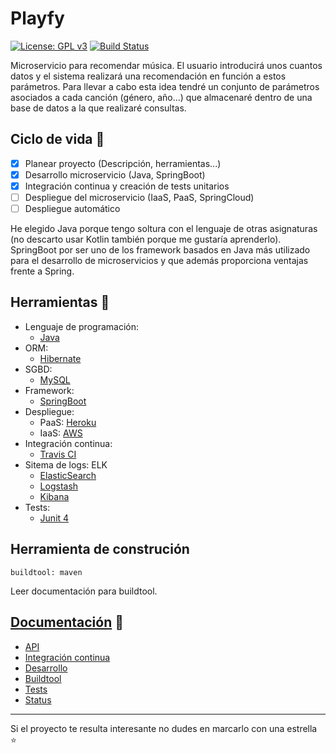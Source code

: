 # Playfy
[![License: GPL v3](https://img.shields.io/badge/License-GPL%20v3-blue.svg)](https://www.gnu.org/licenses/gpl-3.0)
[![Build Status](https://travis-ci.org/JaviBL8/Playfy.svg?branch=master)](https://travis-ci.org/JaviBL8/Playfy)

Microservicio para recomendar música. El usuario introducirá unos cuantos datos y el sistema realizará una recomendación en función a estos parámetros. Para llevar a cabo esta idea tendré un conjunto de parámetros asociados a cada canción (género, año...) que almacenaré dentro de una base de datos a la que realizaré consultas.

## Ciclo de vida :rocket:

- [x] Planear proyecto (Descripción, herramientas...)
- [x] Desarrollo microservicio (Java, SpringBoot)
- [x] Integración continua y creación de tests unitarios
- [ ] Despliegue del microservicio (IaaS, PaaS, SpringCloud)
- [ ] Despliegue automático

He elegido Java porque tengo soltura con el lenguaje de otras asignaturas (no descarto usar Kotlin también porque me gustaría aprenderlo). SpringBoot por ser uno de los framework basados en Java más utilizado para el desarrollo de microservicios y que además proporciona ventajas frente a Spring. 

## Herramientas :wrench:

 - Lenguaje de programación:
    - [Java](https://java.com/es/)
 - ORM:
    - [Hibernate](https://hibernate.org/)
 - SGBD:
    - [MySQL](https://www.mysql.com/)
 - Framework:
    - [SpringBoot](https://spring.io/projects/spring-boot)
 - Despliegue:
    - PaaS: [Heroku](https://www.heroku.com/)
    - IaaS: [AWS](https://aws.amazon.com/es/)
 - Integración continua:
    - [Travis CI](https://travis-ci.org/)
 - Sitema de logs: ELK
    - [ElasticSearch](https://www.elastic.co/es/products/elasticsearch)
    - [Logstash](https://www.elastic.co/es/products/logstash)
    - [Kibana](https://www.elastic.co/es/products/kibana)
 - Tests:
    - [Junit 4](https://junit.org/junit4/)

## Herramienta de construción

    buildtool: maven

Leer documentación para buildtool.

## [Documentación](/docs) :notebook:
- [API](/docs/api.md)
- [Integración continua](docs/ic.md)
- [Desarrollo](docs/desarrollo.md)
- [Buildtool](docs/buildtool.md)
- [Tests](docs/tests.md)
- [Status](docs/status.md)

---
Si el proyecto te resulta interesante no dudes en marcarlo con una estrella :star:
